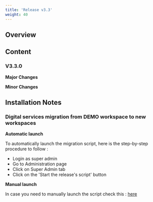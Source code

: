 ```yaml
---
title: 'Release v3.3'
weight: 40
---
```


## Overview


## Content


### V3.3.0
**Major Changes**


**Minor Changes**


## Installation Notes

### Digital services migration from DEMO workspace to new workspaces

**Automatic launch**

To automatically launch the migration script, here is the step-by-step procedure to follow :
- Login as super admin
- Go to Administration page
- Click on Super Admin tab
- Click on the 'Start the release's script' button

**Manual launch**

In case you need to manually launch the script check this : [here](1-ds_migration)
